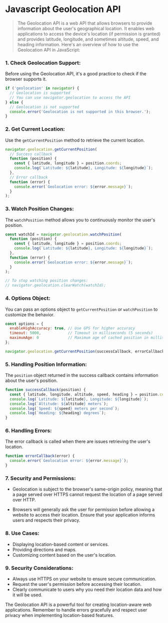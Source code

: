 # Javascript Geolocation API

> The Geolocation API is a web API that allows browsers to provide information about the user's geographical location. It enables web applications to access the device's location (if permission is granted) and provides latitude, longitude, and sometimes altitude, speed, and heading information. Here's an overview of how to use the Geolocation API in JavaScript:

### 1. **Check Geolocation Support:**

Before using the Geolocation API, it's a good practice to check if the browser supports it.

```javascript
if ('geolocation' in navigator) {
  // Geolocation is supported
  // You can use navigator.geolocation to access the API
} else {
  // Geolocation is not supported
  console.error('Geolocation is not supported in this browser.');
}
```

### 2. **Get Current Location:**

Use the `getCurrentPosition` method to retrieve the current location.

```javascript
navigator.geolocation.getCurrentPosition(
  // Success callback
  function (position) {
    const { latitude, longitude } = position.coords;
    console.log(`Latitude: ${latitude}, Longitude: ${longitude}`);
  },
  // Error callback
  function (error) {
    console.error(`Geolocation error: ${error.message}`);
  }
);
```

### 3. **Watch Position Changes:**

The `watchPosition` method allows you to continuously monitor the user's position.

```javascript
const watchId = navigator.geolocation.watchPosition(
  function (position) {
    const { latitude, longitude } = position.coords;
    console.log(`Latitude: ${latitude}, Longitude: ${longitude}`);
  },
  function (error) {
    console.error(`Geolocation error: ${error.message}`);
  }
);

// To stop watching position changes:
// navigator.geolocation.clearWatch(watchId);
```

### 4. **Options Object:**

You can pass an options object to `getCurrentPosition` or `watchPosition` to customize the behavior.

```javascript
const options = {
  enableHighAccuracy: true, // Use GPS for higher accuracy
  timeout: 5000,            // Timeout in milliseconds (5 seconds)
  maximumAge: 0             // Maximum age of cached position in milliseconds
};

navigator.geolocation.getCurrentPosition(successCallback, errorCallback, options);
```

### 5. **Handling Position Information:**

The `position` object returned in the success callback contains information about the user's position.

```javascript
function successCallback(position) {
  const { latitude, longitude, altitude, speed, heading } = position.coords;
  console.log(`Latitude: ${latitude}, Longitude: ${longitude}`);
  console.log(`Altitude: ${altitude} meters`);
  console.log(`Speed: ${speed} meters per second`);
  console.log(`Heading: ${heading} degrees`);
}
```

### 6. **Handling Errors:**

The error callback is called when there are issues retrieving the user's location.

```javascript
function errorCallback(error) {
  console.error(`Geolocation error: ${error.message}`);
}
```

### 7. **Security and Permissions:**

- Geolocation is subject to the browser's same-origin policy, meaning that a page served over HTTPS cannot request the location of a page served over HTTP.
  
- Browsers will generally ask the user for permission before allowing a website to access their location. Ensure that your application informs users and respects their privacy.

### 8. **Use Cases:**

- Displaying location-based content or services.
- Providing directions and maps.
- Customizing content based on the user's location.

### 9. **Security Considerations:**

- Always use HTTPS on your website to ensure secure communication.
- Request the user's permission before accessing their location.
- Clearly communicate to users why you need their location data and how it will be used.

The Geolocation API is a powerful tool for creating location-aware web applications. Remember to handle errors gracefully and respect user privacy when implementing location-based features.